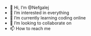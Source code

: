 - 👋 Hi, I’m @Nefgalej
- 👀 I’m interested in everything
- 🌱 I’m currently learning coding online
- 💞️ I’m looking to collaborate on 
- 📫 How to reach me 

<!---
Nefgalej/Nefgalej is a ✨ special ✨ repository because its `README.md` (this file) appears on your GitHub profile.
You can click the Preview link to take a look at your changes.
--->
